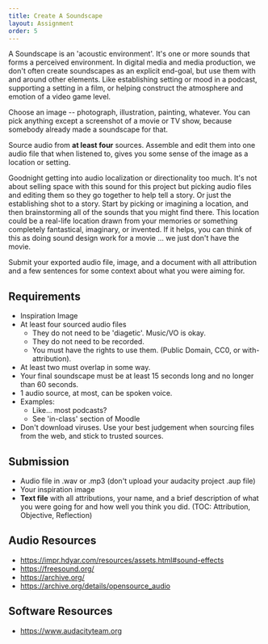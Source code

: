 ```yaml
---
title: Create A Soundscape
layout: Assignment
order: 5
---
```

A Soundscape is an 'acoustic environment'. It's one or more sounds that
forms a perceived environment. In digital media and media production, we
don't often create soundscapes as an explicit end-goal, but use them
with and around other elements. Like establishing setting or mood in a
podcast, supporting a setting in a film, or helping construct the
atmosphere and emotion of a video game level.

Choose an image -- photograph, illustration, painting, whatever. You can
pick anything except a screenshot of a movie or TV show, because
somebody already made a soundscape for that.

Source audio from **at least four** sources. Assemble and edit them into
one audio file that when listened to, gives you some sense of the image
as a location or setting.

Goodnight getting into audio localization or directionality too much.
It\'s not about selling space with this sound for this project but
picking audio files and editing them so they go together to help tell a
story. Or just the establishing shot to a story. Start by picking or
imagining a location, and then brainstorming all of the sounds that you
might find there. This location could be a real-life location drawn from
your memories or something completely fantastical, imaginary, or
invented. If it helps, you can think of this as doing sound design work
for a movie ... we just don\'t have the movie.

Submit your exported audio file, image, and a document with all
attribution and a few sentences for some context about what you were
aiming for.

## Requirements

-   Inspiration Image
-   At least four sourced audio files
    -   They do not need to be 'diagetic'. Music/VO is okay.
    -   They do not need to be recorded.
    -   You must have the rights to use them. (Public Domain, CC0, or
        with-attribution).
-   At least two must overlap in some way.
-   Your final soundscape must be at least 15 seconds long and no longer
    than 60 seconds.
-   1 audio source, at most, can be spoken voice.
-   Examples:
    -   Like... most podcasts?
    -   See 'in-class' section of Moodle
-   Don't download viruses. Use your best judgement when sourcing files
    from the web, and stick to trusted sources.

## Submission
-   Audio file in .wav or .mp3 (don't upload your audacity project .aup
    file)
-   Your inspiration image
-   **Text file** with all attributions, your name, and a brief
    description of what you were going for and how well you think you
    did. (TOC: Attribution, Objective, Reflection)

## Audio Resources
-   <https://impr.hdyar.com/resources/assets.html#sound-effects>
-   <https://freesound.org/>
-   <https://archive.org/>
-   <https://archive.org/details/opensource_audio>

## Software Resources
-   <https://www.audacityteam.org>
